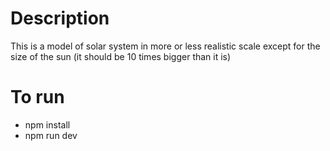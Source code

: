 # Description

This is a model of solar system in more or less realistic scale except for the size of the sun (it should be 10 times bigger than it is)



# To run
- npm install
- npm run dev


